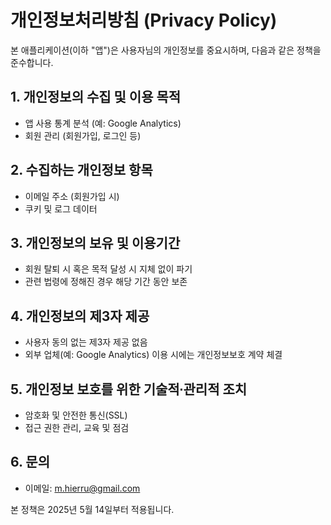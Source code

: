 # 개인정보처리방침 (Privacy Policy)

본 애플리케이션(이하 "앱")은 사용자님의 개인정보를 중요시하며, 다음과 같은 정책을 준수합니다.

## 1. 개인정보의 수집 및 이용 목적
- 앱 사용 통계 분석 (예: Google Analytics)
- 회원 관리 (회원가입, 로그인 등)


## 2. 수집하는 개인정보 항목
- 이메일 주소 (회원가입 시)
- 쿠키 및 로그 데이터

## 3. 개인정보의 보유 및 이용기간
- 회원 탈퇴 시 혹은 목적 달성 시 지체 없이 파기
- 관련 법령에 정해진 경우 해당 기간 동안 보존

## 4. 개인정보의 제3자 제공
- 사용자 동의 없는 제3자 제공 없음
- 외부 업체(예: Google Analytics) 이용 시에는 개인정보보호 계약 체결

## 5. 개인정보 보호를 위한 기술적∙관리적 조치
- 암호화 및 안전한 통신(SSL)
- 접근 권한 관리, 교육 및 점검

## 6. 문의
- 이메일: m.hierru@gmail.com

본 정책은 2025년 5월 14일부터 적용됩니다.
